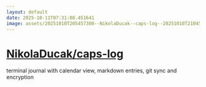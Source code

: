 ```yaml
---
layout: default
date: 2025-10-11T07:31:08.451641
image: assets/20251010T205457300--NikolaDucak--caps-log--20251010T210451200--cropped.png
---
```


# [NikolaDucak/caps-log](https://github.com/NikolaDucak/caps-log)

terminal journal with calendar view, markdown entries, git sync and encryption
